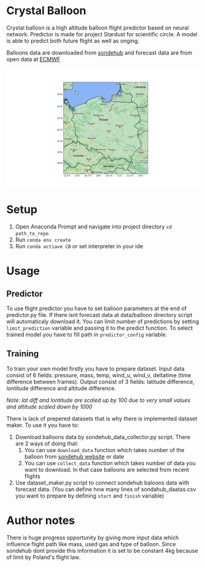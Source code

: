 # Crystal Balloon

Crystal balloon is a high altitude balloon flight predictor based on neural network. Predictor is made for project Stardust for scientific circle. A model is able to predict both future flight as well as onging.

Balloons data are downloaded from [sondehub](https://sondehub.org) and forecast data are from open data at [ECMWF](https://www.ecmwf.int)

![2023-03-25 prediction of h1200 baloon](2023-03-25_prediction.png)

# Setup 

1. Open Anaconda Prompt and navigate into project directory `cd path_to_repo`
2. Run `conda env create`
3. Run `conda actiave CB` or set interpreter in your ide

# Usage

## Predictor

To use flight predictor you have to set balloon parameters at the end of predictor.py file. If there isnt forecast data at data/balloon directory script will automaticaly download it. You can limit number of predictions by setting `limit_prediction` variable and passing it to the predict function. To select trained model you have to fill path in `predictor_config` variable.

## Training

To train your own model firstly you have to prepare dataset. Input data consist of 6 fields: pressure, mass, temp, wind_u, wind_v, deltatime (time difference between frames). Output consist of 3 fields: latitude difference, lontitude difference and altitude difference.

*Note: lat diff and lontitude are scaled up by 100 due to very small values and altitude scaled down by 1000*

There is lack of prepered datasets that is why there is implemented dataset maker. To use it you have to:

1. Download balloons data by sondehub_data_collector.py script. There are 2 ways of doing that: 
    1. You can use `download_data` function which takes number of the balloon from [sondehub website](https://sondehub.org) or date
    2. You can use `collect_data` function which takes number of data you want to download. In that case balloons are selected from recent flights
2. Use dataset_maker.py script to connect sondehub baloons data with forecast data. (You can define how many lines of sondahub_daatas.csv you want to prepare by defining `start` and `finish` variable)

# Author notes

There is huge progress opportunity by giving more input data which influence flight path like mass, used gas and type of balloon. Since sondehub dont provide this information it is set to be constant 4kg because of limit by Poland's flight law.